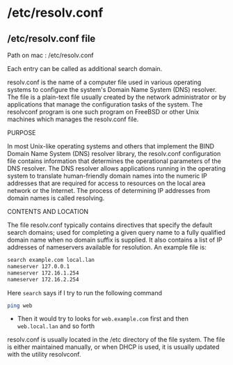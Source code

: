 # /etc/resolv.conf

## /etc/resolv.conf file

Path on mac : /etc/resolv.conf

Each entry can be called as additional search domain.

resolv.conf is the name of a computer file used in various operating systems to configure the system's Domain Name System (DNS) resolver. The file is a plain-text file usually created by the network administrator or by applications that manage the configuration tasks of the system. The resolvconf program is one such program on FreeBSD or other Unix machines which manages the resolv.conf file.

PURPOSE

In most Unix-like operating systems and others that implement the BIND Domain Name System (DNS) resolver library, the resolv.conf configuration file contains information that determines the operational parameters of the DNS resolver. The DNS resolver allows applications running in the operating system to translate human-friendly domain names into the numeric IP addresses that are required for access to resources on the local area network or the Internet. The process of determining IP addresses from domain names is called resolving.

CONTENTS AND LOCATION

The file resolv.conf typically contains directives that specify the default search domains; used for completing a given query name to a fully qualified domain name when no domain suffix is supplied. It also contains a list of IP addresses of nameservers available for resolution. An example file is:

```bash
search example.com local.lan
nameserver 127.0.0.1
nameserver 172.16.1.254
nameserver 172.16.2.254
```

Here `search` says if I try to run the following command

```bash
ping web
```

- Then it would try to looks for `web.example.com` first and then `web.local.lan` and so forth

resolv.conf is usually located in the /etc directory of the file system. The file is either maintained manually, or when DHCP is used, it is usually updated with the utility resolvconf.